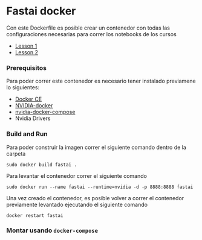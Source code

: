 # Fastai docker
Con este Dockerfile es posible crear un contenedor con todas las configuraciones necesarias para correr los notebooks de los cursos
- [Lesson 1](http://course.fast.ai/lessons/lessons.html "Fastai Lesson 1")
- [Lesson 2](http://course.fast.ai/lessons/lessons2.html "Fastai Lesson 2")

### Prerequisitos
Para poder correr este contenedor es necesario tener instalado previamene lo siguientes:
- [Docker CE](https://docs.docker.com/install/linux/docker-ce/ubuntu/ "Docker Community Edition")
- [NVIDIA-docker](https://github.com/NVIDIA/nvidia-docker)
- [nvidia-docker-compose](https://github.com/eywalker/nvidia-docker-compose "Allow docker-compose to work with GPU")
- Nvidia Drivers

### Build and Run
Para poder construir la imagen correr el siguiente comando dentro de la carpeta
```
sudo docker build fastai . 
```
Para levantar el contenedor correr el siguiente comando
```
sudo docker run --name fastai --runtime=nvidia -d -p 8888:8888 fastai
```
Una vez creado el contenedor, es posible volver a correr el contenedor previamente levantado ejecutando el siguiente comando
```
docker restart fastai
```

### Montar usando ```docker-compose```